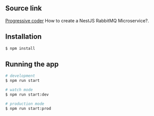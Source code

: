 ## Source link

[Progressive coder](https://progressivecoder.com/how-to-create-a-nestjs-rabbitmq-microservice/) How to create a NestJS RabbitMQ Microservice?.

## Installation

```bash
$ npm install
```

## Running the app

```bash
# development
$ npm run start

# watch mode
$ npm run start:dev

# production mode
$ npm run start:prod
```
